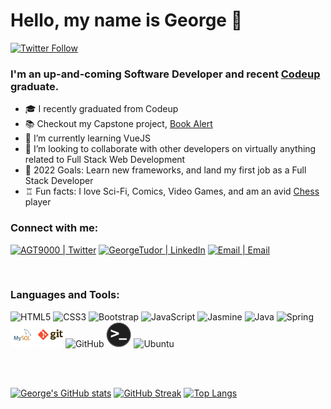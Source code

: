 # Hello, my name is George 🖖

[![Twitter Follow](https://img.shields.io/twitter/follow/AGT9000?color=1DA1F2&logo=twitter&style=for-the-badge)](https://twitter.com/intent/follow?original_referer=https%3A%2F%2Fgithub.com%2FGeorge-Tudor&screen_name=AGT9000)

### I'm an up-and-coming Software Developer and recent [Codeup](https://codeup.com/) graduate.

- 🎓 I recently graduated from Codeup 
- 📚 Checkout my Capstone project, [Book Alert](https://bookalert.site)
- 🌱 I’m currently learning VueJS
- 👯 I’m looking to collaborate with other developers on virtually anything related to Full Stack Web Development
- 🥅 2022 Goals: Learn new frameworks, and land my first job as a Full Stack Developer
- ♖ Fun facts: I love Sci-Fi, Comics, Video Games, and am an avid [Chess](https://www.chess.com/stats/overview/pulverizerrrrr?) player

### Connect with me:

[<img alt="AGT9000 | Twitter" width="40px" src="https://www.svgrepo.com/show/183608/twitter.svg" />][twitter]
[<img alt="GeorgeTudor | LinkedIn" width="40px" src="https://www.svgrepo.com/show/57068/linkedin.svg" />][linkedin]
[<img alt="Email | Email"  width="40px" src="https://www.svgrepo.com/show/7012/mailbox.svg" />][email]

[comment]: <> (<a href="mailto:alexander.george.tudor@gmail.com?"><img width="40px" src="https://www.svgrepo.com/show/7012/mailbox.svg"/></a>)


<br />

### Languages and Tools:

<img alt="HTML5" width="40px" src="https://www.svgrepo.com/show/197982/html.svg" /> <img alt="CSS3" width="40px" src="https://www.svgrepo.com/show/349330/css3.svg" /> <img alt="Bootstrap" width="40px" src="https://www.svgrepo.com/show/303293/bootstrap-4-logo.svg" /> <img alt="JavaScript" width="40px" src="https://www.svgrepo.com/show/349419/javascript.svg" /> <img alt="Jasmine" width="40px" src="https://www.svgrepo.com/show/353922/jasmine.svg" /> <img alt="Java" width="40px" src="https://www.svgrepo.com/show/184143/java.svg" /> <img alt="Spring" width="40px" src="https://camo.githubusercontent.com/4545b55c7771bbd175235c80b518dcbbf2f6ee0b984a51ad9363cba8cb70e67c/68747470733a2f2f7777772e766563746f726c6f676f2e7a6f6e652f6c6f676f732f737072696e67696f2f737072696e67696f2d69636f6e2e737667" /> <img alt="MySQL" width="40px" src="https://raw.githubusercontent.com/github/explore/80688e429a7d4ef2fca1e82350fe8e3517d3494d/topics/mysql/mysql.png" /> <img alt="Git" width="40px" src="https://raw.githubusercontent.com/github/explore/80688e429a7d4ef2fca1e82350fe8e3517d3494d/topics/git/git.png" /> <img alt="GitHub" width="40px" src="https://www.svgrepo.com/show/217753/github.svg" /> <img alt="Terminal" width="40px" src="https://raw.githubusercontent.com/github/explore/80688e429a7d4ef2fca1e82350fe8e3517d3494d/topics/terminal/terminal.png" /> <img alt="Ubuntu" width="40px" src="https://www.svgrepo.com/show/349544/ubuntu.svg" />

<br />
<br />

[![George's GitHub stats](https://github-readme-stats.vercel.app/api?username=george-tudor&show_icons=true&theme=onedark)](https://github.com/anuraghazra/github-readme-stats)
[![GitHub Streak](https://github-readme-streak-stats.herokuapp.com/?user=george-tudor&theme=onedark)](https://git.io/streak-stats)
[![Top Langs](https://github-readme-stats.vercel.app/api/top-langs/?username=george-tudor&layout=compact&theme=onedark)](https://github.com/anuraghazra/github-readme-stats)

[twitter]: https://twitter.com/AGT9000
[linkedin]: https://www.linkedin.com/in/alexander-george-tudor/
[email]: mailto:alexander.george.tudor@gmail.com
